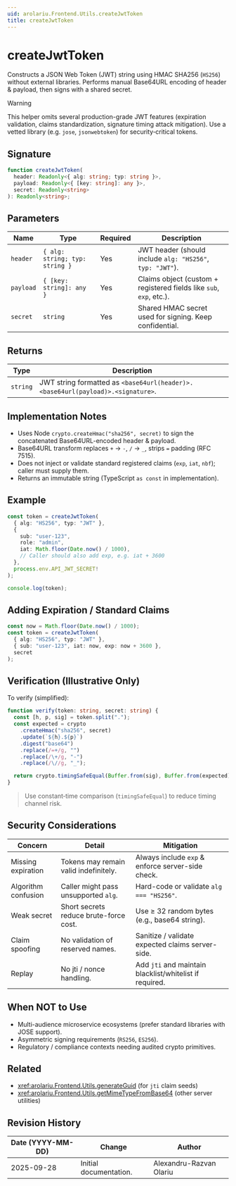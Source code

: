 ```yaml
---
uid: arolariu.Frontend.Utils.createJwtToken
title: createJwtToken
---
```


# createJwtToken

Constructs a JSON Web Token (JWT) string using HMAC SHA256 (`HS256`) without external libraries.
Performs manual Base64URL encoding of header & payload, then signs with a shared secret.

> [!WARNING]
> This helper omits several production-grade JWT features (expiration validation, claims standardization, signature timing attack mitigation). Use a vetted library (e.g. `jose`, `jsonwebtoken`) for security‑critical tokens.

## Signature

```ts
function createJwtToken(
  header: Readonly<{ alg: string; typ: string }>,
  payload: Readonly<{ [key: string]: any }>,
  secret: Readonly<string>
): Readonly<string>;
```

## Parameters

| Name | Type | Required | Description |
| ---- | ---- | -------- | ----------- |
| `header` | `{ alg: string; typ: string }` | Yes | JWT header (should include `alg: "HS256"`, `typ: "JWT"`). |
| `payload` | `{ [key: string]: any }` | Yes | Claims object (custom + registered fields like `sub`, `exp`, etc.). |
| `secret` | `string` | Yes | Shared HMAC secret used for signing. Keep confidential. |

## Returns

| Type | Description |
| ---- | ----------- |
| `string` | JWT string formatted as `<base64url(header)>.<base64url(payload)>.<signature>`. |

## Implementation Notes

- Uses Node `crypto.createHmac("sha256", secret)` to sign the concatenated Base64URL-encoded header & payload.
- Base64URL transform replaces `+` → `-`, `/` → `_`, strips `=` padding (RFC 7515).
- Does not inject or validate standard registered claims (`exp`, `iat`, `nbf`); caller must supply them.
- Returns an immutable string (TypeScript `as const` in implementation).

## Example

```ts
const token = createJwtToken(
  { alg: "HS256", typ: "JWT" },
  {
    sub: "user-123",
    role: "admin",
    iat: Math.floor(Date.now() / 1000),
    // Caller should also add exp, e.g. iat + 3600
  },
  process.env.API_JWT_SECRET!
);

console.log(token);
```

## Adding Expiration / Standard Claims

```ts
const now = Math.floor(Date.now() / 1000);
const token = createJwtToken(
  { alg: "HS256", typ: "JWT" },
  { sub: "user-123", iat: now, exp: now + 3600 },
  secret
);
```

## Verification (Illustrative Only)

To verify (simplified):

```ts
function verify(token: string, secret: string) {
  const [h, p, sig] = token.split(".");
  const expected = crypto
    .createHmac("sha256", secret)
    .update(`${h}.${p}`)
    .digest("base64")
    .replace(/=+/g, "")
    .replace(/\+/g, "-")
    .replace(/\//g, "_");

  return crypto.timingSafeEqual(Buffer.from(sig), Buffer.from(expected));
}
```

> Use constant‑time comparison (`timingSafeEqual`) to reduce timing channel risk.

## Security Considerations

| Concern | Detail | Mitigation |
| ------- | ------ | ---------- |
| Missing expiration | Tokens may remain valid indefinitely. | Always include `exp` & enforce server-side check. |
| Algorithm confusion | Caller might pass unsupported `alg`. | Hard-code or validate `alg === "HS256"`. |
| Weak secret | Short secrets reduce brute-force cost. | Use ≥ 32 random bytes (e.g., base64 string). |
| Claim spoofing | No validation of reserved names. | Sanitize / validate expected claims server-side. |
| Replay | No jti / nonce handling. | Add `jti` and maintain blacklist/whitelist if required. |

## When NOT to Use

- Multi-audience microservice ecosystems (prefer standard libraries with JOSE support).
- Asymmetric signing requirements (`RS256`, `ES256`).
- Regulatory / compliance contexts needing audited crypto primitives.

## Related

- <xref:arolariu.Frontend.Utils.generateGuid> (for `jti` claim seeds)
- <xref:arolariu.Frontend.Utils.getMimeTypeFromBase64> (other server utilities)

## Revision History

| Date (YYYY-MM-DD) | Change | Author |
| ----------------- | ------ | ------ |
| 2025-09-28 | Initial documentation. | Alexandru-Razvan Olariu |
